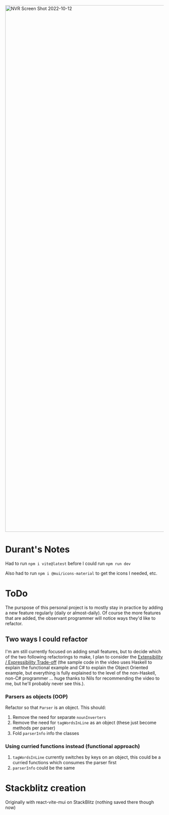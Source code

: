 <img width="1675" alt="NVR Screen Shot 2022-10-12" src="https://user-images.githubusercontent.com/12535192/195400830-ea987633-c365-4077-bfcf-2d0b46d11a8a.png">


# Durant's Notes

Had to run `npm i vite@latest` before I could run `npm run dev`

Also had to run `npm i @mui/icons-material` to get the icons I needed, etc.


# ToDo

The purspose of this personal project is to mostly stay in practice by adding a new feature regularly (daily or almost-daily). Of course the more features that are added, the observant programmer will notice ways they'd like to refactor. 

## Two ways I could refactor

I'm am still currently focused on adding small features, but to decide which of the two following refactorings to make, I plan to consider the [Extensibility / Expressibility Trade-off](https://www.youtube.com/watch?v=FWW87fvBKJg) (the sample code in the video uses Haskell to explain the functional example and C# to explain the Object Oriented example, but everything is fully explained to the level of the non-Haskell, non-C# programmer ... huge thanks to Nils for recommending the video to me, but he'll probably never see this.). 

### Parsers as objects (OOP)
Refactor so that `Parser` is an object. This should:
1. Remove the need for separate `nounInverters`
2. Remove the need for `tagWordsInLine` as an object (these just become methods per parser)
3. Fold `parserInfo` info the classes

### Using curried functions instead (functional approach)
1. `tagWordsInLine` currently switches by keys on an object, this could be a curried functions which consumes the parser first
2. `parserInfo` could be the same
# Stackblitz creation

Originally with react-vite-mui on StackBlitz (nothing saved there though now)
